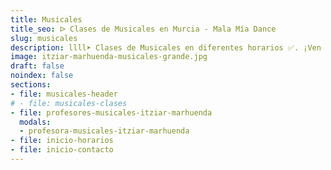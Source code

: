 ```yaml
---
title: Musicales
title_seo: ᐅ Clases de Musicales en Murcia - Mala Mía Dance
slug: musicales
description: llll➤ Clases de Musicales en diferentes horarios ✅. ¡Ven a probar una clase con nosotros!
image: itziar-marhuenda-musicales-grande.jpg
draft: false
noindex: false
sections:
- file: musicales-header
# - file: musicales-clases
- file: profesores-musicales-itziar-marhuenda
  modals:
  - profesora-musicales-itziar-marhuenda
- file: inicio-horarios
- file: inicio-contacto
---
```


